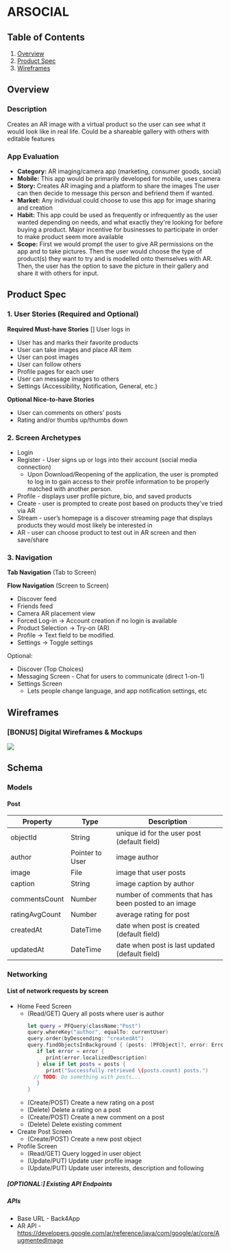 # ARSOCIAL

## Table of Contents
1. [Overview](#Overview)
1. [Product Spec](#Product-Spec)
1. [Wireframes](#Wireframes)

## Overview
### Description
Creates an AR image with a virtual product so the user can see what it would look like in real life. Could be a shareable gallery with others with editable features

### App Evaluation
- **Category:** AR imaging/camera app (marketing, consumer goods, social)
- **Mobile:** This app would be primarily developed for mobile, uses camera
- **Story:** Creates AR imaging and a platform to share the images The user can then decide to message this person and befriend them if wanted.
- **Market:** Any individual could choose to use this app for image sharing and creation
- **Habit:** This app could be used as frequently or infrequently as the user wanted depending on needs, and what exactly they're looking for before buying a product. Major incentive for businesses to participate in order to make product seem more available
- **Scope:** First we would prompt the user to give AR permissions on the app and to take pictures. Then the user would choose the type of product(s) they want to try and is modelled onto themselves with AR. Then, the user has the option to save the picture in their gallery and share it with others for input.






## Product Spec
### 1. User Stories (Required and Optional)

**Required Must-have Stories**
[] User logs in 
* User has and marks their favorite products
* User can take images and place AR item
* User can post images
* User can follow others
* Profile pages for each user 
* User can message images to others 
* Settings (Accessibility, Notification, General, etc.)

**Optional Nice-to-have Stories**
* User can comments on others’ posts
* Rating and/or thumbs up/thumbs down

### 2. Screen Archetypes
* Login
* Register - User signs up or logs into their account (social media connection)
  * Upon Download/Reopening of the application, the user is prompted to log in to gain access to their profile information to be properly matched with another person.
* Profile - displays user profile picture, bio, and saved products
* Create - user is prompted to create post based on products they’ve tried via AR
* Stream - user’s homepage is a discover streaming page that displays products they would most likely be interested in
* AR - user can choose product to test out in AR screen and then save/share

### 3. Navigation

**Tab Navigation** (Tab to Screen)

**Flow Navigation** (Screen to Screen)
* Discover feed
* Friends feed 
* Camera AR placement view
* Forced Log-in -> Account creation if no login is available
* Product Selection -> Try-on (AR)
* Profile -> Text field to be modified. 
* Settings -> Toggle settings

Optional:

* Discover (Top Choices)
* Messaging Screen - Chat for users to communicate (direct 1-on-1)
* Settings Screen
   * Lets people change language, and app notification settings, etc

## Wireframes

### [BONUS] Digital Wireframes & Mockups
<img src="https://i.imgur.com/z8Vdoyz.png">

## Schema 
### Models
#### Post

   | Property      | Type     | Description |
   | ------------- | -------- | ------------|
   | objectId      | String   | unique id for the user post (default field) |
   | author        | Pointer to User| image author |
   | image         | File     | image that user posts |
   | caption       | String   | image caption by author |
   | commentsCount | Number   | number of comments that has been posted to an image |
   | ratingAvgCount    | Number   | average rating for post |
   | createdAt     | DateTime | date when post is created (default field) |
   | updatedAt     | DateTime | date when post is last updated (default field) |
   
### Networking
#### List of network requests by screen
   - Home Feed Screen
      - (Read/GET) Query all posts where user is author
         ```swift
         let query = PFQuery(className:"Post")
         query.whereKey("author", equalTo: currentUser)
         query.order(byDescending: "createdAt")
         query.findObjectsInBackground { (posts: [PFObject]?, error: Error?) in
            if let error = error { 
               print(error.localizedDescription)
            } else if let posts = posts {
               print("Successfully retrieved \(posts.count) posts.")
           // TODO: Do something with posts...
            }
         }
         ```
      - (Create/POST) Create a new rating on a post
      - (Delete) Delete a rating on a post
      - (Create/POST) Create a new comment on a post
      - (Delete) Delete existing comment
   - Create Post Screen
      - (Create/POST) Create a new post object
   - Profile Screen
      - (Read/GET) Query logged in user object
      - (Update/PUT) Update user profile image
      - (Update/PUT) Update user interests, description and following

##### [OPTIONAL:] Existing API Endpoints
##### APIs
- Base URL - Back4App
- AR API - https://developers.google.com/ar/reference/java/com/google/ar/core/AugmentedImage 
